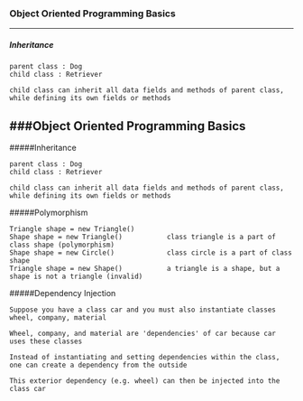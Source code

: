 ### Object Oriented Programming Basics
---
##### Inheritance
```
parent class : Dog 
child class : Retriever 

child class can inherit all data fields and methods of parent class, while defining its own fields or methods 
```

###Object Oriented Programming Basics
-----

#####Inheritance
```
parent class : Dog 
child class : Retriever 

child class can inherit all data fields and methods of parent class, while defining its own fields or methods 
```

#####Polymorphism
```
Triangle shape = new Triangle() 
Shape shape = new Triangle()           class triangle is a part of class shape (polymorphism)
Shape shape = new Circle()             class circle is a part of class shape 
Triangle shape = new Shape()           a triangle is a shape, but a shape is not a triangle (invalid)
```

#####Dependency Injection 
```
Suppose you have a class car and you must also instantiate classes wheel, company, material

Wheel, company, and material are 'dependencies' of car because car uses these classes

Instead of instantiating and setting dependencies within the class, one can create a dependency from the outside 

This exterior dependency (e.g. wheel) can then be injected into the class car  
```
